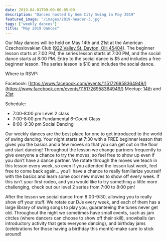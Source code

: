 ```yaml
---
date: 2019-04-01T09:00:00-05:00
description: "Dances hosted by Gem City Swing in May 2019"
featured_image: '/images/2019-header-3.jpg'
tags: ["weekly dances"]
title: "May 2019 Dances"
---
```


Our May dances will be held on May 14th and 21st at the American Czechoslovakian Club ([922 Valley St, Dayton, OH 45404](https://goo.gl/maps/FTHUeuSBqKnNEJgQ6)). The beginner lesson starts at 7:00 PM, the series lesson starts at 7:00 PM, and the social dance starts at 8:00 PM. Entry to the social dance is $5 and includes a free beginner lesson. The series lesson is $10 and includes the social dance.

<!--more-->

Where to RSVP:

Facebook: [https://www.facebook.com/events/1151726958364949/](https://www.facebook.com/events/1151726958364949/)
Meetup: [14th](https://www.meetup.com/Dayton-Swing-Dancers/events/rddxxqyzhbsb/) and [21st](https://www.meetup.com/Dayton-Swing-Dancers/events/rddxxqyzhbcc/)

Schedule:

* 7:00-8:00 pm Level 2 class
* 7:00-8:00 pm Fundamental 6-Count Class
* 8:00-9:30 pm Social Dancing

Our weekly dances are the best place for one to get introduced to the world of swing dancing. Your night starts at 7:30 with a FREE beginner lesson that gives you the basics and a few moves so that you can get out on the floor and start dancing! Throughout the lesson we change partners frequently to give everyone a chance to try the moves, so feel free to show up even if you don’t have a dance partner. We rotate through the moves we teach in this lesson every week, so even if you attended the lesson last week, feel free to come back again... you’ll have a chance to really familiarize yourself with the basics and learn some cool new moves to show off every week. If this isn't your first rodeo, and you would like to try something a little more challenging, check out our level 2 series from 7:00 to 8:00 pm!

After the lesson we social dance from 8:00-9:30, allowing you to really show off your stuff. We rotate our DJs every week, and each of them has a large library of swing songs to play you, guaranteeing the tunes never get old. Throughout the night we sometimes have small events, such as jam circles (where dancers can choose to show off their skill), snowballs (an introductory activity that gets everyone dancing), and birthday jams (celebrations for those having a birthday this month)–make sure to stick around!

